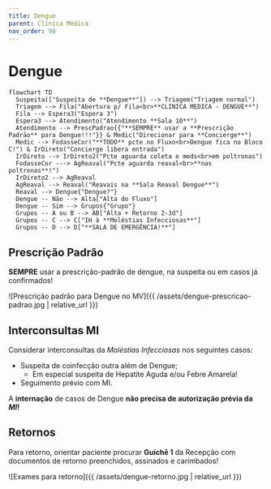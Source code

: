 ```yaml
---
title: Dengue
parent: Clínica Médica
nav_order: 90
---
```


# Dengue

```mermaid
flowchart TD
  Suspeita(["Suspeita de **Dengue**"]) --> Triagem("Triagem normal")
  Triagem --> Fila("Abertura p/ Fila<br>**CLINICA MEDICA - DENGUE**")
  Fila --> Espera3("Espera 3")
  Espera3 --> Atendimento("Atendimento **Sala 10**")
  Atendimento --> PrescPadrao{{"**SEMPRE** usar a **Prescrição Padrão** para Dengue!!!"}} & Medic("Direcionar para **Concierge**")
  Medic --> FodasseCor("**TODO** pcte no Fluxo<br>Dengue fica no Bloco C!") & IrDireto("Concierge libera entrada")
  IrDireto --> IrDireto2("Pcte aguarda coleta e meds<br>em poltronas")
  FodasseCor ---> AgReaval("Pcte aguarda reaval<br>**nas poltronas**!")
  IrDireto2 --> AgReaval
  AgReaval --> Reaval("Reavais na **Sala Reaval Dengue**")
  Reaval --> Dengue{"Dengue?"}
  Dengue -- Não --> Alta["Alta do Fluxo"]
  Dengue -- Sim --> Grupos{"Grupo"}
  Grupos -- A ou B --> AB["Alta + Retorno 2-3d"]
  Grupos -- C --> C["IH à **Moléstias Infecciosas**"]
  Grupos -- D --> D["**SALA DE EMERGÊNCIA!**"]
```

## Prescrição Padrão

**SEMPRE** usar a prescrição-padrão de dengue, na suspeita ou em casos já confirmados!

![Prescrição padrão para Dengue no MV]({{ /assets/dengue-prescricao-padrao.jpg | relative_url }})

## Interconsultas MI

Considerar interconsultas da *Moléstias Infecciosas* nos seguintes casos:

- Suspeita de coinfecção outra além de Dengue;
  - Em especial suspeita de Hepatite Aguda e/ou Febre Amarela!
- Seguimento prévio com MI.

A **internação** de casos de Dengue **não precisa de autorização prévia da *MI*!**

## Retornos

Para retorno, orientar paciente procurar **Guichê 1** da Recepção com documentos de retorno preenchidos, assinados e carimbados!

![Exames para retorno]({{ /assets/dengue-retorno.jpg | relative_url }})
